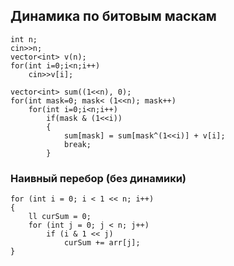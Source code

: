 ## Динамика по битовым маскам

```
int n;
cin>>n;
vector<int> v(n);
for(int i=0;i<n;i++)
	cin>>v[i];
	
vector<int> sum((1<<n), 0);
for(int mask=0; mask< (1<<n); mask++)
	for(int i=0;i<n;i++)
		if(mask & (1<<i))
		{
			sum[mask] = sum[mask^(1<<i)] + v[i];
			break;
		}
```

### Наивный перебор (без динамики)

```
for (int i = 0; i < 1 << n; i++)
{
    ll curSum = 0;
    for (int j = 0; j < n; j++)
        if (i & 1 << j)
            curSum += arr[j];
} 

```